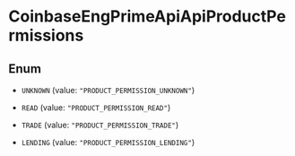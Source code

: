 
# CoinbaseEngPrimeApiApiProductPermissions

## Enum


* `UNKNOWN` (value: `"PRODUCT_PERMISSION_UNKNOWN"`)

* `READ` (value: `"PRODUCT_PERMISSION_READ"`)

* `TRADE` (value: `"PRODUCT_PERMISSION_TRADE"`)

* `LENDING` (value: `"PRODUCT_PERMISSION_LENDING"`)



